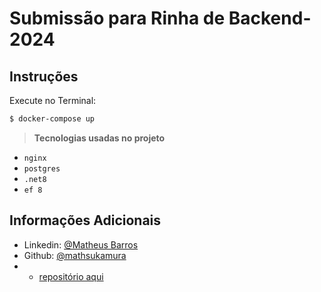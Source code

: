 <h1>Submissão para Rinha de Backend-2024</h1>

## Instruções

Execute no Terminal:

```sh
$ docker-compose up
```
> **Tecnologias usadas no projeto**

- `nginx`
- `postgres` 
- `.net8`
- `ef 8`

## Informações Adicionais

- Linkedin: [@Matheus Barros](https://www.linkedin.com/in/matheus-barros-9590311b1/)
- Github: [@mathsukamura](https://github.com/mathsukamura)
- - [repositório aqui](https://github.com/mathsukamura/RinhaBackEnd)
